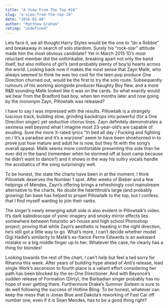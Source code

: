 ```yaml
---
title: "A View From The Top #18"
slug: "a-view-from-the-top-18"
date: "2016-02-08"
author: "Matthew Graham"
rating: "undefined"
---
```


Lets face it, we all thought Harry Styles would be the one to “do a Robbie” and breakaway in search of solo stardom. Surely his “rock-star” attitude made him the most obvious candidate? Yet in March 2015 1D’s most reluctant member did the unthinkable, breaking apart not only the band itself, but also millions of girl’s (and probably plenty of boy’s) hearts across the world. Looking back now it makes the most sense that Zayn Malik, who always seemed to think he was too cool for the teen pop produce One Direction churned out, would be the first to try the solo route. Subsequently rumours of his working alongside producer Naughty Boy flew, and a more R&B sounding Malik looked like it was on the cards. So what exactly would we hear from the Bradford bad boy, when ten months later and now going by the mononym Zayn, Pillowtalk was released?

I have to say I was impressed with the results. Pillowtalk is a strangely luscious track, building slow, grinding backdrops into powerful (for a One Direction singer) yet seductive chorus lines. Zayn definitely demonstrates a sexiness well beyond what I imagine most 23-year-old’s are capable of exuding. Sure the more X-rated lyrics “In bed all day / Fucking and fighting on / It’s a paradise and it’s a warzone” seem to have been shoehorned in to prove just how mature and adult he is now, but they fit with the song’s overall appeal. Malik seems more comfortable presenting this side than he ever did in the band (remember when he stormed off at boot camp because he didn’t want to dance?) and it shows in the way his sultry vocals handle the acrobatics of the song surprisingly well.

To be honest, the state the charts have been in at the moment, I think Pillowtalk deserves the Number 1 spot. After weeks of Bieber and a few helpings of Mendes, Zayn’s offering brings a refreshingly cool mainstream alternative to the charts. No doubt the heartthrob’s large (and probably growing) fan base has helped to propel Pillowtalk to the top, but I confess that I find myself wanting to join their ranks.

The singer’s newly emerging adult side is also evident in Pillowtalk’s video. It’s dark kaleidoscope of yonic imagery and smoky mirror effects lies somewhere between futuristic art-house and high school Photoshop project, proving that while Zayn’s aesthetic is heading in the right direction, he’s still got a little way to go. What’s more, I can’t decide whether model Gigi Hadid’s similarity to Malik’s ex-fiancé Perrie Edwards is an awkward mistake or a big middle finger up to her. Whatever the case, he clearly has a thing for blondes!

Looking towards the rest of the chart, I can’t help but feel a tad sorry for Rihanna this week. After years of building hype ahead of Anti’s release, lead single Work’s ascension to fourth place is a valiant effort considering her path has been blocked by the ex-One Directioner. And with Beyoncé’s sudden release of Formation (Dirty), the Barbadian singer probably has no hope of ever getting there. Furthermore Drake’s Summer Sixteen is sure to do well following the success of Hotline Bling. To be honest, whatever can keep the mess that is Jonas Blue and Dakota’s reworking of Fast Car off number one, even if it is Sean Mendes, has to be a good thing right?
